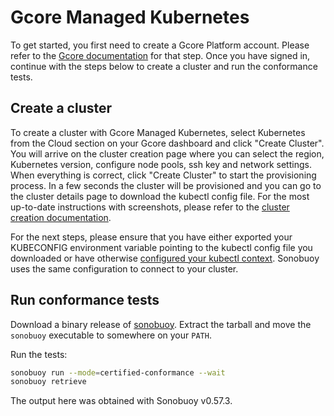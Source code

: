# Gcore Managed Kubernetes

To get started, you first need to create a Gcore Platform account. Please refer to the [Gcore documentation](https://gcore.com/docs/account-settings/create-an-account-for-an-individual-or-legal-entity) for that step. Once you have signed in, continue with the steps below to create a cluster and run the conformance tests.

## Create a cluster

To create a cluster with Gcore Managed Kubernetes, select Kubernetes from the Cloud section on your Gcore dashboard and click "Create Cluster". You will arrive on the cluster creation page where you can select the region, Kubernetes version, configure node pools, ssh key and network settings. When everything is correct, click "Create Cluster" to start the provisioning process. In a few seconds the cluster will be provisioned and you can go to the cluster details page to download the kubectl config file. For the most up-to-date instructions with screenshots, please refer to the [cluster creation documentation](https://gcore.com/docs/cloud/kubernetes/clusters/create-a-kubernetes-cluster).

For the next steps, please ensure that you have either exported your KUBECONFIG environment variable pointing to the kubectl config file you downloaded or have otherwise [configured your kubectl context](https://kubernetes.io/docs/tasks/access-application-cluster/configure-access-multiple-clusters). Sonobuoy uses the same configuration to connect to your cluster.

## Run conformance tests

Download a binary release of [sonobuoy](https://github.com/vmware-tanzu/sonobuoy/releases). Extract the tarball and move the `sonobuoy` executable to somewhere on your `PATH`.

Run the tests:

```sh
sonobuoy run --mode=certified-conformance --wait
sonobuoy retrieve
```

The output here was obtained with Sonobuoy v0.57.3.
